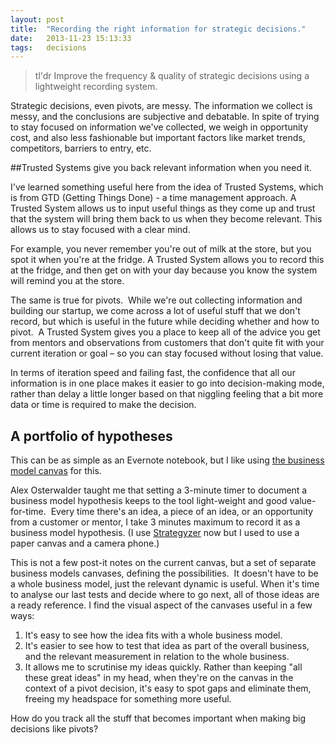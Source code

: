 ```yaml
---
layout: post
title:  "Recording the right information for strategic decisions."
date:   2013-11-23 15:13:33
tags:   decisions
---
```


> tl'dr Improve the frequency &amp; quality of strategic decisions using a lightweight recording system.

Strategic decisions, even pivots, are messy. The information we collect is messy, and the conclusions are subjective and debatable. In spite of trying to stay focused on information we've collected, we weigh in opportunity cost, and also less fashionable but important factors like market trends, competitors, barriers to entry, etc.

##Trusted Systems give you back relevant information when you need it.

I've learned something useful here from the idea of Trusted Systems, which is from GTD (Getting Things Done) - a time management approach. A Trusted System allows us to input useful things as they come up and trust that the system will bring them back to us when they become relevant. This allows us to stay focused with a clear mind.

For example, you never remember you're out of milk at the store, but you spot it when you're at the fridge. A Trusted System allows you to record this at the fridge, and then get on with your day because you know the system will remind you at the store.

The same is true for pivots.  While we're out collecting information and building our startup, we come across a lot of useful stuff that we don't record, but which is useful in the future while deciding whether and how to pivot.  A Trusted System gives you a place to keep all of the advice you get from mentors and observations from customers that don't quite fit with your current iteration or goal – so you can stay focused without losing that value.

In terms of iteration speed and failing fast, the confidence that all our information is in one place makes it easier to go into decision-making mode, rather than delay a little longer based on that niggling feeling that a bit more data or time is required to make the decision.

## A portfolio of hypotheses

This can be as simple as an Evernote notebook, but I like using <a href="http://www.google.co.uk/url?sa=t&amp;rct=j&amp;q=&amp;esrc=s&amp;source=web&amp;cd=1&amp;ved=0CGQQFjAA&amp;url=http%3A%2F%2Fwww.businessmodelgeneration.com%2Fdownloads%2Fbusiness_model_canvas_poster.pdf&amp;ei=RqWzT72HOai90QXxz5G1AQ&amp;usg=AFQjCNGJT7SxSsMkQXQBpjQ6VO3OCMkplQ">the business model canvas</a> for this.

Alex Osterwalder taught me that setting a 3-minute timer to document a business model hypothesis keeps to the tool light-weight and good value-for-time.  Every time there's an idea, a piece of an idea, or an opportunity from a customer or mentor, I take 3 minutes maximum to record it as a business model hypothesis. (I use <a href="https://strategyzer.com/">Strategyzer</a> now but I used to use a paper canvas and a camera phone.)

This is not a few post-it notes on the current canvas, but a set of separate business models canvases, defining the possibilities.  It doesn't have to be a whole business model, just the relevant dynamic is useful. When it's time to analyse our last tests and decide where to go next, all of those ideas are a ready reference. I find the visual aspect of the canvases useful in a few ways:
<ol>
	<li>It's easy to see how the idea fits with a whole business model.</li>
	<li>It's easier to see how to test that idea as part of the overall business, and the relevant measurement in relation to the whole business.</li>
	<li>It allows me to scrutinise my ideas quickly. Rather than keeping "all these great ideas" in my head, when they're on the canvas in the context of a pivot decision, it's easy to spot gaps and eliminate them, freeing my headspace for something more useful.</li>
</ol>
How do you track all the stuff that becomes important when making big decisions like pivots?
